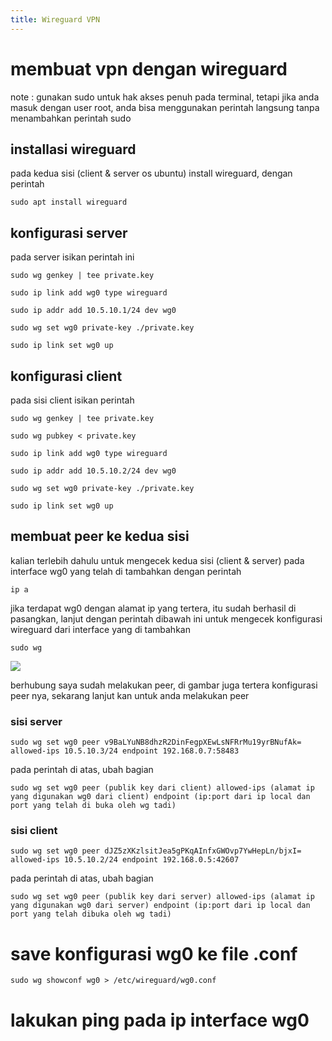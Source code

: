```yaml
---
title: Wireguard VPN
---
```



# **membuat vpn dengan wireguard**

note : gunakan sudo untuk hak akses penuh pada terminal, tetapi jika anda masuk dengan user root, anda bisa menggunakan perintah langsung tanpa menambahkan perintah sudo

## **installasi wireguard**

pada kedua sisi (client & server os ubuntu) install wireguard, dengan perintah

```
sudo apt install wireguard
```

## **konfigurasi server**

pada server isikan perintah ini

```
sudo wg genkey | tee private.key
```

```
sudo ip link add wg0 type wireguard
```

```
sudo ip addr add 10.5.10.1/24 dev wg0
```

```
sudo wg set wg0 private-key ./private.key
```

```
sudo ip link set wg0 up
```

## **konfigurasi client**

pada sisi client isikan perintah

```
sudo wg genkey | tee private.key
```

```
sudo wg pubkey < private.key
```

```
sudo ip link add wg0 type wireguard
```

```
sudo ip addr add 10.5.10.2/24 dev wg0
```

```
sudo wg set wg0 private-key ./private.key
```

```
sudo ip link set wg0 up
```

## **membuat peer ke kedua sisi**

kalian terlebih dahulu untuk mengecek kedua sisi (client & server) pada interface wg0 yang telah di tambahkan dengan perintah

```
ip a
```

jika terdapat wg0 dengan alamat ip yang tertera, itu sudah berhasil di pasangkan, lanjut dengan perintah dibawah ini untuk mengecek konfigurasi wireguard dari interface yang di tambahkan

```
sudo wg
```

![](/img/Screenshot_20241225_104820.png)

berhubung saya sudah melakukan peer, di gambar juga tertera konfigurasi peer nya, sekarang lanjut kan untuk anda melakukan peer

### sisi server

```
sudo wg set wg0 peer v9BaLYuNB8dhzR2DinFegpXEwLsNFRrMu19yrBNufAk= allowed-ips 10.5.10.3/24 endpoint 192.168.0.7:58483
```

pada perintah di atas, ubah bagian

```
sudo wg set wg0 peer (publik key dari client) allowed-ips (alamat ip yang digunakan wg0 dari client) endpoint (ip:port dari ip local dan port yang telah di buka oleh wg tadi)
```

### sisi client

```
sudo wg set wg0 peer dJZ5zXKzlsitJea5gPKqAInfxGWOvp7YwHepLn/bjxI= allowed-ips 10.5.10.2/24 endpoint 192.168.0.5:42607
```

pada perintah di atas, ubah bagian

```
sudo wg set wg0 peer (publik key dari server) allowed-ips (alamat ip yang digunakan wg0 dari server) endpoint (ip:port dari ip local dan port yang telah dibuka oleh wg tadi)
```
# save konfigurasi wg0 ke file .conf

```
sudo wg showconf wg0 > /etc/wireguard/wg0.conf

```

# lakukan ping pada ip interface wg0
